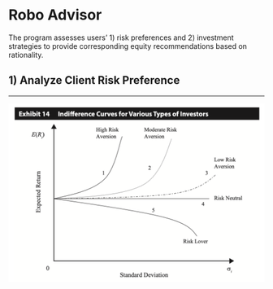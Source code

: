 # Robo Advisor
The program assesses users’ 1) risk preferences and 2) investment strategies to provide corresponding equity recommendations based on rationality. 
## 1) Analyze Client Risk Preference
---
![Risk Preference Indifference Curves](https://github.com/BaconBaker123/Juan/blob/main/l4J7O.png)
